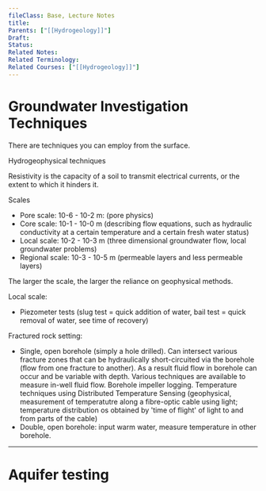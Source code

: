 ```yaml
---
fileClass: Base, Lecture Notes
title: 
Parents: ["[[Hydrogeology]]"]
Draft: 
Status: 
Related Notes: 
Related Terminology: 
Related Courses: ["[[Hydrogeology]]"]
---
```

# Groundwater Investigation Techniques
There are techniques you can employ from the surface. 

Hydrogeophysical techniques

Resistivity is the capacity of a soil to transmit electrical currents, or the extent to which it hinders it. 

Scales
- Pore scale: 10-6 - 10-2 m: (pore physics)
- Core scale: 10-1 - 10-0 m (describing flow equations, such as hydraulic conductivity at a certain temperature and a certain fresh water status)
- Local scale: 10-2 - 10-3 m (three dimensional groundwater flow, local groundwater problems)
- Regional scale: 10-3 - 10-5 m (permeable layers and less permeable layers)

The larger the scale, the larger the reliance on geophysical methods. 

Local scale:
- Piezometer tests (slug test = quick addition of water, bail test = quick removal of water, see time of recovery)

Fractured rock setting:
- Single, open borehole (simply a hole drilled). Can intersect various fracture zones that can be hydraulically short-circuited via the borehole (flow from one fracture to another). As a result fluid flow in borehole can occur and be variable with depth. Various techniques are available to measure in-well fluid flow. Borehole impeller logging. Temperature techniques using Distributed Temperature Sensing (geophysical, measurement of temperatutre along a fibre-optic cable using light; temperature distribution os obtained by 'time of flight' of light to and from parts of the cable)
- Double, open borehole: input warm water, measure temperature in other borehole. 

---
# Aquifer testing
